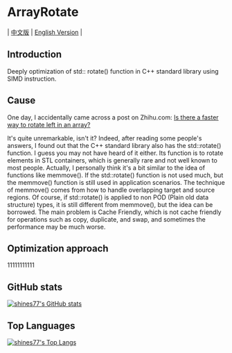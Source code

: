 # ArrayRotate

| [中文版](./README.md) | [English Version](./README.en.md) |

## Introduction

Deeply optimization of std:: rotate() function in C++ standard library using SIMD instruction.

## Cause

One day, I accidentally came across a post on Zhihu.com: [Is there a faster way to rotate left in an array?](https://www.zhihu.com/question/499819224)

It's quite unremarkable, isn't it? Indeed, after reading some people's answers, I found out that the C++ standard library also has the std::rotate() function. I guess you may not have heard of it either. Its function is to rotate elements in STL containers, which is generally rare and not well known to most people. Actually, I personally think it's a bit similar to the idea of functions like memmove(). If the std::rotate() function is not used much, but the memmove() function is still used in application scenarios. The technique of memmove() comes from how to handle overlapping target and source regions. Of course, if std::rotate() is applied to non POD (Plain old data structure) types, it is still different from memmove(), but the idea can be borrowed. The main problem is Cache Friendly, which is not cache friendly for operations such as copy, duplicate, and swap, and sometimes the performance may be much worse.

## Optimization approach

11111111111

## GitHub stats

[![shines77's GitHub stats](https://github-readme-stats.vercel.app/api?username=shines77&show_icons=true&theme=radical)](https://github.com/anuraghazra/github-readme-stats)

## Top Languages

[![shines77's Top Langs](https://github-readme-stats.vercel.app/api/top-langs/?username=shines77&theme=radical)](https://github.com/anuraghazra/github-readme-stats)
